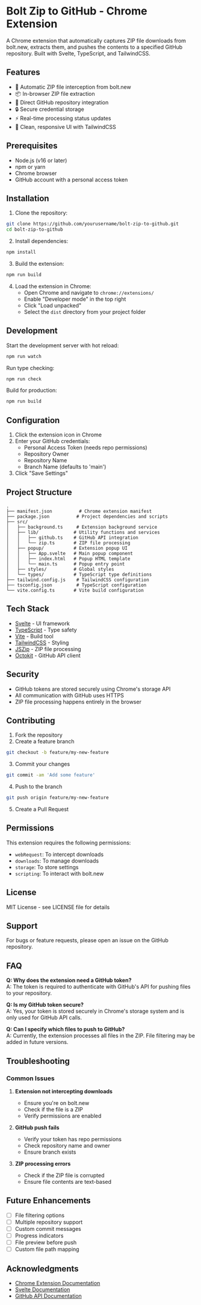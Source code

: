 # Bolt Zip to GitHub - Chrome Extension

A Chrome extension that automatically captures ZIP file downloads from bolt.new, extracts them, and pushes the contents to a specified GitHub repository. Built with Svelte, TypeScript, and TailwindCSS.

## Features

- 🚀 Automatic ZIP file interception from bolt.new
- 📦 In-browser ZIP file extraction
- 🔄 Direct GitHub repository integration
- 🔒 Secure credential storage
- ⚡ Real-time processing status updates
- 🎨 Clean, responsive UI with TailwindCSS

## Prerequisites

- Node.js (v16 or later)
- npm or yarn
- Chrome browser
- GitHub account with a personal access token

## Installation

1. Clone the repository:

```bash
git clone https://github.com/yourusername/bolt-zip-to-github.git
cd bolt-zip-to-github
```

2. Install dependencies:

```bash
npm install
```

3. Build the extension:

```bash
npm run build
```

4. Load the extension in Chrome:
   - Open Chrome and navigate to `chrome://extensions/`
   - Enable "Developer mode" in the top right
   - Click "Load unpacked"
   - Select the `dist` directory from your project folder

## Development

Start the development server with hot reload:

```bash
npm run watch
```

Run type checking:

```bash
npm run check
```

Build for production:

```bash
npm run build
```

## Configuration

1. Click the extension icon in Chrome
2. Enter your GitHub credentials:
   - Personal Access Token (needs repo permissions)
   - Repository Owner
   - Repository Name
   - Branch Name (defaults to 'main')
3. Click "Save Settings"

## Project Structure

```
.
├── manifest.json          # Chrome extension manifest
├── package.json          # Project dependencies and scripts
├── src/
│   ├── background.ts     # Extension background service
│   ├── lib/             # Utility functions and services
│   │   ├── github.ts    # GitHub API integration
│   │   └── zip.ts       # ZIP file processing
│   ├── popup/           # Extension popup UI
│   │   ├── App.svelte   # Main popup component
│   │   ├── index.html   # Popup HTML template
│   │   └── main.ts      # Popup entry point
│   ├── styles/          # Global styles
│   └── types/           # TypeScript type definitions
├── tailwind.config.js    # TailwindCSS configuration
├── tsconfig.json         # TypeScript configuration
└── vite.config.ts       # Vite build configuration
```

## Tech Stack

- [Svelte](https://svelte.dev/) - UI framework
- [TypeScript](https://www.typescriptlang.org/) - Type safety
- [Vite](https://vitejs.dev/) - Build tool
- [TailwindCSS](https://tailwindcss.com/) - Styling
- [JSZip](https://stuk.github.io/jszip/) - ZIP file processing
- [Octokit](https://github.com/octokit/rest.js/) - GitHub API client

## Security

- GitHub tokens are stored securely using Chrome's storage API
- All communication with GitHub uses HTTPS
- ZIP file processing happens entirely in the browser

## Contributing

1. Fork the repository
2. Create a feature branch

```bash
git checkout -b feature/my-new-feature
```

3. Commit your changes

```bash
git commit -am 'Add some feature'
```

4. Push to the branch

```bash
git push origin feature/my-new-feature
```

5. Create a Pull Request

## Permissions

This extension requires the following permissions:

- `webRequest`: To intercept downloads
- `downloads`: To manage downloads
- `storage`: To store settings
- `scripting`: To interact with bolt.new

## License

MIT License - see LICENSE file for details

## Support

For bugs or feature requests, please open an issue on the GitHub repository.

## FAQ

**Q: Why does the extension need a GitHub token?**  
A: The token is required to authenticate with GitHub's API for pushing files to your repository.

**Q: Is my GitHub token secure?**  
A: Yes, your token is stored securely in Chrome's storage system and is only used for GitHub API calls.

**Q: Can I specify which files to push to GitHub?**  
A: Currently, the extension processes all files in the ZIP. File filtering may be added in future versions.

## Troubleshooting

### Common Issues

1. **Extension not intercepting downloads**

   - Ensure you're on bolt.new
   - Check if the file is a ZIP
   - Verify permissions are enabled

2. **GitHub push fails**

   - Verify your token has repo permissions
   - Check repository name and owner
   - Ensure branch exists

3. **ZIP processing errors**
   - Check if the ZIP file is corrupted
   - Ensure file contents are text-based

## Future Enhancements

- [ ] File filtering options
- [ ] Multiple repository support
- [ ] Custom commit messages
- [ ] Progress indicators
- [ ] File preview before push
- [ ] Custom file path mapping

## Acknowledgments

- [Chrome Extension Documentation](https://developer.chrome.com/docs/extensions/)
- [Svelte Documentation](https://svelte.dev/docs)
- [GitHub API Documentation](https://docs.github.com/en/rest)
